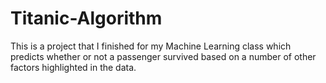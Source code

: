 # Titanic-Algorithm
This is a project that I finished for my Machine Learning class which predicts whether or not a passenger survived based on a number of other factors highlighted in the data.
